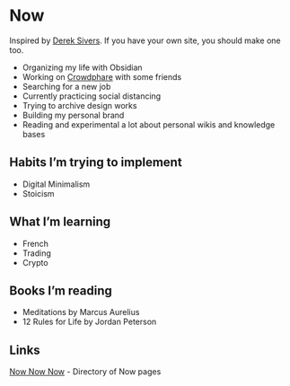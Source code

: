 # Now

Inspired by [Derek Sivers](https://sivers.org/nowff). If you have your own site, you should make one too.

- Organizing my life with Obsidian
- Working on [Crowdphare](https://www.crowdphare.com) with some friends
- Searching for a new job
- Currently practicing social distancing
- Trying to archive design works
- Building my personal brand
- Reading and experimental a lot about personal wikis and knowledge bases

## Habits I’m trying to implement

- Digital Minimalism
- Stoicism

## What I’m learning

- French
- Trading
- Crypto

## Books I’m reading

- Meditations by Marcus Aurelius
- 12 Rules for Life by Jordan Peterson

## Links

[Now Now Now](https://nownownow.com/) - Directory of Now pages
